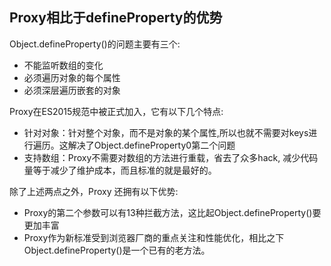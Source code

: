 ## Proxy相比于defineProperty的优势

Object.defineProperty()的问题主要有三个:

- 不能监听数组的变化
- 必须遍历对象的每个属性
- 必须深层遍历嵌套的对象

Proxy在ES2015规范中被正式加入，它有以下几个特点: 

- 针对对象：针对整个对象，而不是对象的某个属性,所以也就不需要对keys进行遍历。这解决了Object.defineProperty0第二个问题
- 支持数组：Proxy不需要对数组的方法进行重载，省去了众多hack, 减少代码量等于减少了维护成本，而且标准的就是最好的。

除了上述两点之外，Proxy 还拥有以下优势:

- Proxy的第二个参数可以有13种拦截方法，这比起Object.defineProperty()要更加丰富
- Proxy作为新标准受到浏览器厂商的重点关注和性能优化，相比之下Object.defineProperty()是一个已有的老方法。
